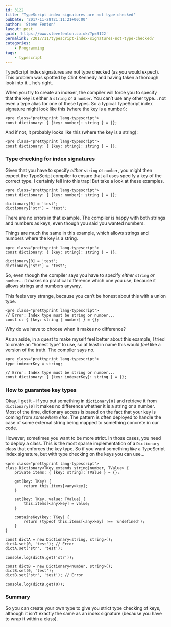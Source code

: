 ```yaml
---
id: 3122
title: 'TypeScript index signatures are not type checked'
pubDate: '2017-11-28T21:11:21+00:00'
author: 'Steve Fenton'
layout: post
guid: 'https://www.stevefenton.co.uk/?p=3122'
permalink: /2017/11/typescript-index-signatures-not-type-checked/
categories:
    - Programming
tags:
    - typescript
---
```


TypeScript index signatures are not type checked (as you would expect). This problem was spotted by Clint Kennedy and having taken a thorough look into it… he’s right.

When you try to create an indexer, the compiler will force you to specify that the key is either a `string` or a `number`. You can’t use any other type… not even a type alias for one of these types. So a typical TypeScript index signature might look like this (where the key is a number):

```
<pre class="prettyprint lang-typescript">
const dictionary: { [key: number]: string } = {};
```

And if not, it probably looks like this (where the key is a string):

```
<pre class="prettyprint lang-typescript">
const dictionary: { [key: string]: string } = {};
```

### Type checking for index signatures

Given that you have to specify *either* `string` or `number`, you might then expect the TypeScript compiler to ensure that all uses specify a key of the correct type. I certainly fell into this trap! But take a look at these examples.

```
<pre class="prettyprint lang-typescript">
const dictionary: { [key: number]: string } = {};

dictionary[0] = 'test';
dictionary['str'] = 'test';
```

There are no errors in that example. The compiler is happy with both strings and numbers as keys, even though you said you wanted numbers.

Things are much the same in this example, which allows strings and numbers where the key is a string.

```
<pre class="prettyprint lang-typescript">
const dictionary: { [key: string]: string } = {};

dictionary[0] = 'test';
dictionary['str'] = 'test';
```

So, even though the compiler says you have to specify *either* `string` *or* `number`… it makes no practical difference which one you use, because it allows strings and numbers anyway.

This feels very strange, because you can’t be honest about this with a union type.

```
<pre class="prettyprint lang-typescript">
// Error: Index type must be string or number...
const c: { [key: string | number] } = {};
```

Why do we have to choose when it makes no difference?

As an aside, in a quest to make myself feel better about this example, I tried to create an “honest type” to use, so at least in name this would *feel* like a version of the truth. The compiler says no.

```
<pre class="prettyprint lang-typescript">
type indexerKey = string;

// Error: Index type must be string or number...
const dictionary: { [key: indexerKey]: string } = {};
```

### How to guarantee key types

Okay. I get it – if you put something in `dictionary[0]` and retrieve it from `dictionary[0]` it makes no difference whether it is a string or a number. Most of the time, dictionary access is based on the fact that your key is coming from *somewhere else*. The pattern is often deployed to handle the case of some external string being mapped to something concrete in our code.

However, sometimes you want to be more strict. In those cases, you need to deploy a class. This is the most sparse implementation of a `Dictionary` class that enforces the key type. So if you want something *like* a TypeScript index signature, but with type checking on the keys you can use…

```
<pre class="prettyprint lang-typescript">
class Dictionary<TKey extends string|number, TValue> {
    private items: { [key: string]: TValue } = {};

    get(key: TKey) {
        return this.items[<any>key];
    }

    set(key: TKey, value: TValue) {
        this.items[<any>key] = value;
    }

    containsKey(key: TKey) {
        return (typeof this.items[<any>key] !== 'undefined');
    }
}

const dictA = new Dictionary<string, string>();
dictA.set(0, 'test'); // Error
dictA.set('str', 'test');

console.log(dictA.get('str'));

const dictB = new Dictionary<number, string>();
dictB.set(0, 'test');
dictB.set('str', 'test'); // Error

console.log(dictB.get(0));
```

### Summary

So you can create your own type to give you strict type checking of keys, although it isn’t exactly the same as an index signature (because you have to wrap it within a class).